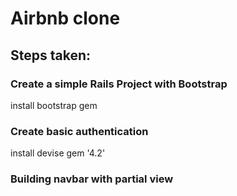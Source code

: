 # Airbnb clone


## Steps taken:  


### Create a simple Rails Project with Bootstrap  
install bootstrap gem
### Create basic authentication
install devise gem '4.2'
### Building navbar with partial view  
